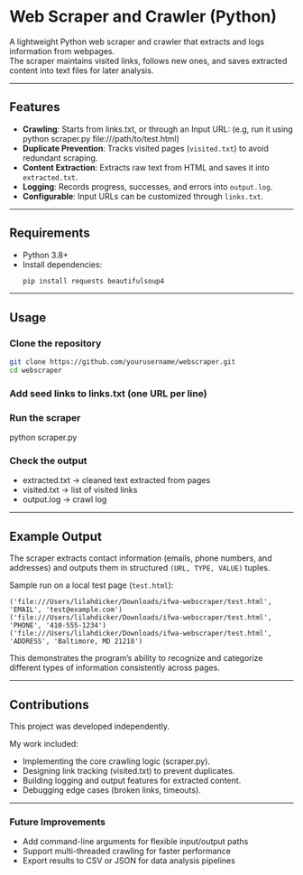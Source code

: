 # Web Scraper and Crawler (Python)

A lightweight Python web scraper and crawler that extracts and logs information from webpages.  
The scraper maintains visited links, follows new ones, and saves extracted content into text files for later analysis.  

---

## Features
- **Crawling**: Starts from links.txt, or through an Input URL: (e.g, run it using python scraper.py file:///path/to/test.html)
- **Duplicate Prevention**: Tracks visited pages (`visited.txt`) to avoid redundant scraping.  
- **Content Extraction**: Extracts raw text from HTML and saves it into `extracted.txt`.  
- **Logging**: Records progress, successes, and errors into `output.log`.  
- **Configurable**: Input URLs can be customized through `links.txt`.  

---

## Requirements
- Python 3.8+  
- Install dependencies:  
  ```bash
  pip install requests beautifulsoup4
---
## Usage

### Clone the repository
```bash
git clone https://github.com/yourusername/webscraper.git
cd webscraper
```
### Add seed links to links.txt (one URL per line)

### Run the scraper

python scraper.py

### Check the output

- extracted.txt → cleaned text extracted from pages
- visited.txt → list of visited links
- output.log → crawl log

---
## Example Output

The scraper extracts contact information (emails, phone numbers, and addresses) and outputs them in structured `(URL, TYPE, VALUE)` tuples.

Sample run on a local test page (`test.html`):

```
('file:///Users/lilahdicker/Downloads/ifwa-webscraper/test.html', 'EMAIL', 'test@example.com')
('file:///Users/lilahdicker/Downloads/ifwa-webscraper/test.html', 'PHONE', '410-555-1234')
('file:///Users/lilahdicker/Downloads/ifwa-webscraper/test.html', 'ADDRESS', 'Baltimore, MD 21218')
```
This demonstrates the program’s ability to recognize and categorize different types of information consistently across pages.


---
## Contributions

This project was developed independently.

My work included:
- Implementing the core crawling logic (scraper.py).
- Designing link tracking (visited.txt) to prevent duplicates.
- Building logging and output features for extracted content.
- Debugging edge cases (broken links, timeouts).

--- 

### Future Improvements

- Add command-line arguments for flexible input/output paths
- Support multi-threaded crawling for faster performance
- Export results to CSV or JSON for data analysis pipelines





